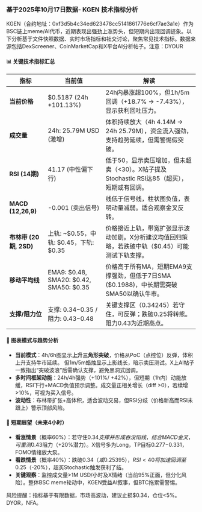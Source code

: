 ### 基于2025年10月17日数据- KGEN 技术指标分析

KGEN（合约地址：0xf3d5b4c34ed623478cc5141861776e6cf7ae3a1e）作为BSC链上meme/AI代币，近期表现出强劲上涨势头，但短期内出现回调迹象。以下分析基于文件快照数据、实时市场指标和社交讨论，聚焦常见技术指标。数据来源包括DexScreener、CoinMarketCap和X平台AI分析帖子。注意：DYOUR

#### 📊 关键技术指标汇总
| 指标          | 当前值                  | 解读 |
|---------------|-------------------------|------|
| **当前价格** | $0.5187 (24h +101.13%) | 24h内暴涨超100%，但1h/5m回调（+18.7% → -7.43%），显示获利回吐压力。 |
| **成交量**   | 24h: 25.79M USD (激增) | 体积持续放大（4h 4.14M → 24h 25.79M），资金流入强劲，支持趋势延续，但需警惕假突破。 |
| **RSI (14期)** | 41.17 (中性偏下行) | 低于50，显示卖压增加，但未超卖（<30）。X帖子提及Stochastic RSI达85（超买），短期或有回调。 |
| **MACD (12,26,9)** | -0.001 (卖出信号) | 线低于信号线，柱状图负值，表明动量减弱。适合观察金叉反转。 |
| **布林带 (20期, 2SD)** | 上轨: ~$0.55，中轨: $0.45，下轨: $0.35 | 价格接近上轨，带宽扩张显示波动加剧。X分析建议均值回归策略，若跌破中轨（$0.45）可能测试下轨支撑。 |
| **移动平均线** | EMA9: $0.48, SMA20: $0.42, SMA50: $0.35 | 价格高于所有MA，短期EMA9支撑强劲，但低于7日SMA ($0.1988)，中长期需突破SMA50以确认牛市。 |
| **支撑/阻力位** | 支撑: $0.34-$0.35 / 阻力: $0.43-$0.48 | 关键支撑区（0.34245）若守住，可反弹；跌破0.25将转熊。阻力0.43为近期高点。 |

#### 🎯 图表模式与趋势分析
- **当前模式**：4h/6h图显示**上升三角形突破**，价格从PoC（点控位）反弹，体积上升支持牛市延续。 但1m/5m蜡烛显示上影线长，暗示卖压测试。X上AI帖子一致指出“突破波浪”后需确认支撑，避免黑洞式回调。
- **多时间框架动能**：24h/4h强势（+101%/ +42%），但短期（1h内）动能放缓，RSI下行+MACD负值预示调整。成交量正相关增长（diff >0），若续增>10%，可视为买入信号。
- **波动性**：布林带扩张+高体积，适合波动交易，但RSI分歧（价格新高而RSI未跟上）警示顶部风险。

#### 🔮 短期展望（未来4小时）
- **看涨情景**（概率60%）：若守住$0.34支撑并形成吞没阳线，结合MACD金叉，可重测$0.43阻力（+20%潜力）。X信号多为Long，TP目标$0.277-$0.331，FOMO情绪放大泵。
- **看跌情景**（概率40%）：跌破$0.34（或0.25395），RSI<40将加速回调至$0.25（-20%），超买Stochastic触发获利了结。
- **关键观察**：监控成交量>1M USD/小时及X情绪（当前95%正面，但分化风险）。整体BSC meme轮动中，KGEN受益AI叙事，但BTC拖累需警惕。

风险提醒：指标基于有限数据，市场高波动，建议止损$0.34，仓位<5%。DYOR，NFA。
